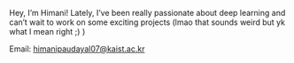 Hey, I’m Himani! Lately, I’ve been really passionate about deep learning and can’t wait to work on some exciting projects 
(lmao that sounds weird but yk what I mean right ;) )


Email: himanipaudayal07@kaist.ac.kr

